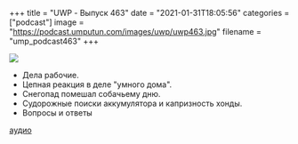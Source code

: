 +++
title = "UWP - Выпуск 463"
date = "2021-01-31T18:05:56"
categories = ["podcast"]
image = "https://podcast.umputun.com/images/uwp/uwp463.jpg"
filename = "ump_podcast463"
+++

![](https://podcast.umputun.com/images/uwp/uwp463.jpg)

- Дела рабочие.
- Цепная реакция в деле "умного дома".
- Снегопад помешал собачьему дню.
- Судорожные поиски аккумулятора и капризность хонды.
- Вопросы и ответы

[аудио](https://podcast.umputun.com/media/ump_podcast463.mp3)
<audio src="https://podcast.umputun.com/media/ump_podcast463.mp3" preload="none"></audio>
